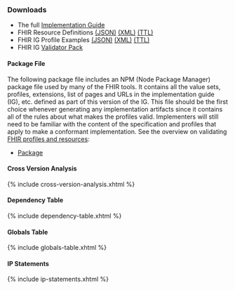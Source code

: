 ### Downloads
* The full [Implementation Guide](full-ig.zip)
* FHIR Resource Definitions [(JSON)](definitions.json.zip) [(XML)](definitions.xml.zip) [(TTL)](definitions.ttl.zip)
* FHIR IG Profile Examples [(JSON)](examples.json.zip) [(XML)](examples.xml.zip) [(TTL)](examples.ttl.zip)
* FHIR IG [Validator Pack](validator-hl7.fhir.us.us-safr.pack)

#### Package File
The following package file includes an NPM  (Node Package Manager) package file used by many of the FHIR tools. It contains all the value sets, profiles, extensions, list of pages and URLs in the implementation guide (IG), etc. defined as part of this version of the IG. This file should be the first choice whenever generating any implementation artifacts since it contains all of the rules about what makes the profiles valid. Implementers will still need to be familiar with the content of the specification and profiles that apply to make a conformant implementation. See the overview on validating <a href="http://hl7.org/fhir/R4/validation.html">FHIR profiles and resources</a>:

* [Package](package.tgz)

#### Cross Version Analysis

{% include cross-version-analysis.xhtml %}

#### Dependency Table

{% include dependency-table.xhtml %}

#### Globals Table

{% include globals-table.xhtml %}

#### IP Statements

{% include ip-statements.xhtml %}